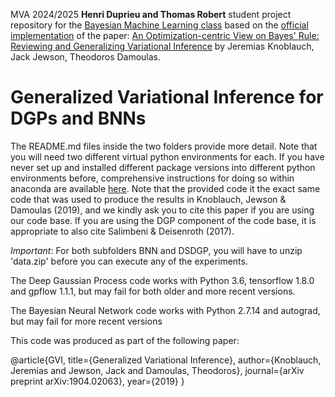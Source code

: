 MVA 2024/2025 **Henri Duprieu and Thomas Robert** student project repository for the [Bayesian Machine Learning class](https://github.com/rbardenet/bml-course) based on the [official implementation](https://github.com/JeremiasKnoblauch/GVIPublic) of the paper: [An Optimization-centric View on Bayes' Rule: Reviewing and Generalizing Variational Inference](https://jmlr.org/papers/v23/19-1047.html) by Jeremias Knoblauch, Jack Jewson, Theodoros Damoulas.

# Generalized Variational Inference for DGPs and BNNs

The README.md files inside the two folders provide more detail. Note that you will need two different virtual python environments for each. If you have never set up and installed different package versions into different python environments before, comprehensive instructions for doing so within anaconda are available [here](https://docs.conda.io/projects/conda/en/latest/user-guide/tasks/manage-environments.html). Note that the provided code it the exact same code that was used to produce the results in Knoblauch, Jewson & Damoulas (2019), and we kindly ask you to cite this paper if you are using our code base. If you are using the DGP component of the code base, it is appropriate to also cite Salimbeni & Deisenroth (2017).

*Important*: For both subfolders BNN and DSDGP, you will have to unzip 'data.zip' before you can execute any of the experiments.

The Deep Gaussian Process code works with Python 3.6, tensorflow 1.8.0 and gpflow 1.1.1, but may fail for both older and more recent versions. 

The Bayesian Neural Network code works with Python 2.7.14 and autograd, but may fail for more recent versions

This code was produced as part of the following paper:

@article{GVI,
  title={Generalized Variational Inference},
  author={Knoblauch, Jeremias and Jewson, Jack and Damoulas, Theodoros},
  journal={arXiv preprint arXiv:1904.02063},
  year={2019}
}

